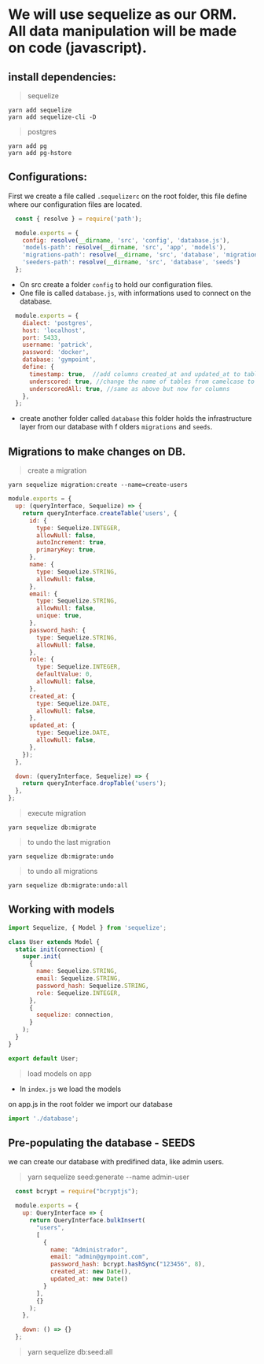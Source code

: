 
# We will use sequelize as our ORM. All data manipulation will be made on code (javascript).

## install dependencies:

  > sequelize

    yarn add sequelize
    yarn add sequelize-cli -D

  > postgres

    yarn add pg
    yarn add pg-hstore


## Configurations:

  First we create a file called `.sequelizerc` on the root folder, this file define where our configuration files are located.

  ``` js
    const { resolve } = require('path');

    module.exports = {
      config: resolve(__dirname, 'src', 'config', 'database.js'),
      'models-path': resolve(__dirname, 'src', 'app', 'models'),
      'migrations-path': resolve(__dirname, 'src', 'database', 'migrations'),
      'seeders-path': resolve(__dirname, 'src', 'database', 'seeds')
    };
  ```

  - On src create a folder `config` to hold our configuration files.
  - One file is called `database.js`, with informations used to connect on the database.

  ``` js
    module.exports = {
      dialect: 'postgres',
      host: 'localhost',
      port: 5433,
      username: 'patrick',
      password: 'docker',
      database: 'gympoint',
      define: {
        timestamp: true,  //add columns created_at and updated_at to tables
        underscored: true, //change the name of tables from camelcase to underscore
        underscoredAll: true, //same as above but now for columns
      },
    };

  ```

  - create another folder called `database` this folder holds the infrastructure layer from our database with f olders `migrations` and `seeds`.


## Migrations to make changes on DB.

  > create a migration

  ```
  yarn sequelize migration:create --name=create-users
  ```

  ```js
  module.exports = {
    up: (queryInterface, Sequelize) => {
      return queryInterface.createTable('users', {
        id: {
          type: Sequelize.INTEGER,
          allowNull: false,
          autoIncrement: true,
          primaryKey: true,
        },
        name: {
          type: Sequelize.STRING,
          allowNull: false,
        },
        email: {
          type: Sequelize.STRING,
          allowNull: false,
          unique: true,
        },
        password_hash: {
          type: Sequelize.STRING,
          allowNull: false,
        },
        role: {
          type: Sequelize.INTEGER,
          defaultValue: 0,
          allowNull: false,
        },
        created_at: {
          type: Sequelize.DATE,
          allowNull: false,
        },
        updated_at: {
          type: Sequelize.DATE,
          allowNull: false,
        },
      });
    },

    down: (queryInterface, Sequelize) => {
      return queryInterface.dropTable('users');
    },
  };
```

  > execute  migration

  ```
  yarn sequelize db:migrate
  ```

  > to undo the last migration

  ```
  yarn sequelize db:migrate:undo
  ```
  > to undo all migrations

  ```
  yarn sequelize db:migrate:undo:all
  ```

  ## Working with models


  ```js
  import Sequelize, { Model } from 'sequelize';

  class User extends Model {
    static init(connection) {
      super.init(
        {
          name: Sequelize.STRING,
          email: Sequelize.STRING,
          password_hash: Sequelize.STRING,
          role: Sequelize.INTEGER,
        },
        {
          sequelize: connection,
        }
      );
    }
  }

  export default User;
```

  > load models on app

  - In `index.js` we load the models

  on app.js in the root folder we import our database

  ```js
  import './database';
  ```

  ## Pre-populating the database - SEEDS

  we can create our database with predifined data, like admin users.

  > yarn sequelize seed:generate --name admin-user

  ````js
    const bcrypt = require("bcryptjs");

    module.exports = {
      up: QueryInterface => {
        return QueryInterface.bulkInsert(
          "users",
          [
            {
              name: "Administrador",
              email: "admin@gympoint.com",
              password_hash: bcrypt.hashSync("123456", 8),
              created_at: new Date(),
              updated_at: new Date()
            }
          ],
          {}
        );
      },

      down: () => {}
    };
  ````

  > yarn sequelize db:seed:all



